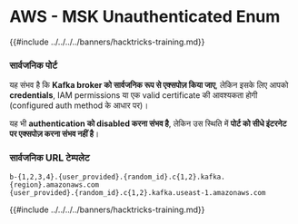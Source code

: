 # AWS - MSK Unauthenticated Enum

{{#include ../../../../banners/hacktricks-training.md}}

### सार्वजनिक पोर्ट

यह संभव है कि **Kafka broker को सार्वजनिक रूप से एक्सपोज़ किया जाए**, लेकिन इसके लिए आपको **credentials**, IAM permissions या एक valid certificate की आवश्यकता होगी (configured auth method के आधार पर)।

यह भी **authentication को disabled करना संभव है**, लेकिन उस स्थिति में **पोर्ट को सीधे इंटरनेट पर एक्सपोज़ करना संभव नहीं है**।

### सार्वजनिक URL टेम्पलेट
```
b-{1,2,3,4}.{user_provided}.{random_id}.c{1,2}.kafka.{region}.amazonaws.com
{user_provided}.{random_id}.c{1,2}.kafka.useast-1.amazonaws.com
```
{{#include ../../../../banners/hacktricks-training.md}}
